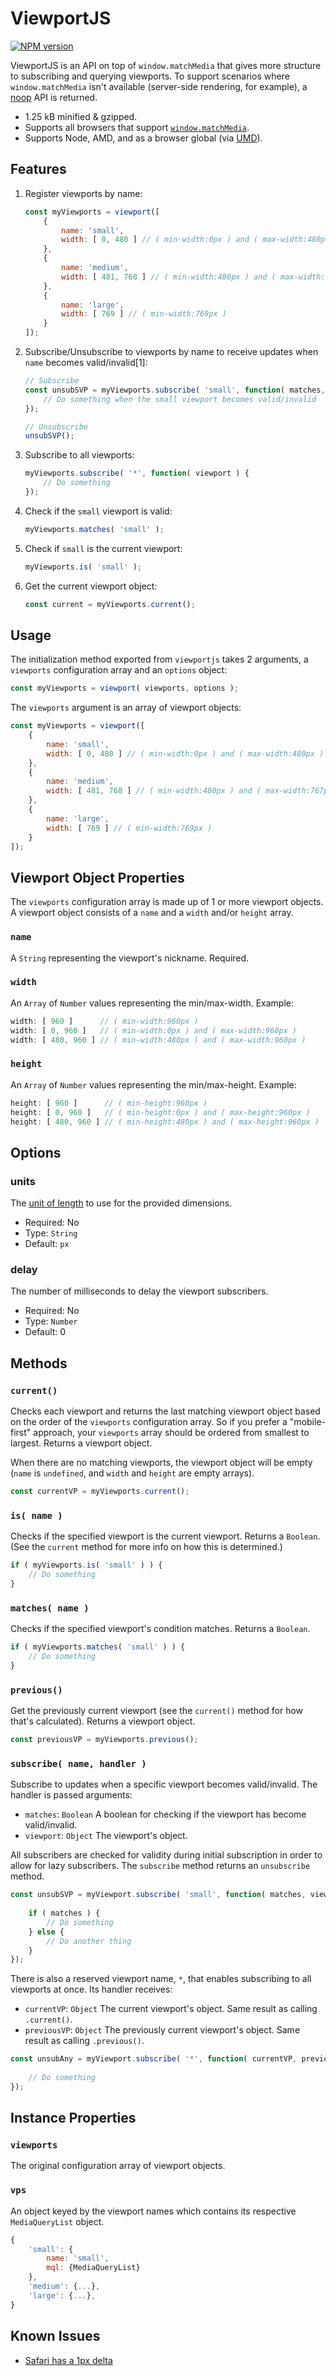 # ViewportJS #

[![NPM version](https://badge.fury.io/js/viewportjs.svg)](https://www.npmjs.com/package/viewportjs)

ViewportJS is an API on top of `window.matchMedia` that gives more structure to subscribing and querying viewports. To support scenarios where `window.matchMedia` isn't available (server-side rendering, for example), a [noop](https://en.wikipedia.org/wiki/NOP) API is returned.

- 1.25 kB minified & gzipped.
- Supports all browsers that support [`window.matchMedia`](https://developer.mozilla.org/en-US/docs/Web/API/Window/matchMedia).
- Supports Node, AMD, and as a browser global (via [UMD](https://github.com/umdjs/umd)).



## Features ##

1. Register viewports by name:

    ```js
    const myViewports = viewport([
        {
            name: 'small',
            width: [ 0, 480 ] // ( min-width:0px ) and ( max-width:480px )
        },
        {
            name: 'medium',
            width: [ 481, 768 ] // ( min-width:480px ) and ( max-width:767px )
        },
        {
            name: 'large',
            width: [ 769 ] // ( min-width:769px )
        }
    ]);
    ```

2. Subscribe/Unsubscribe to viewports by name to receive updates when `name` becomes valid/invalid[1]:

    ```js
    // Subscribe
    const unsubSVP = myViewports.subscribe( 'small', function( matches, viewportObj ) {
        // Do something when the small viewport becomes valid/invalid
    });
    
    // Unsubscribe
    unsubSVP();
    ```

3. Subscribe to all viewports:

    ```js
    myViewports.subscribe( '*', function( viewport ) {
        // Do something
    });
    ```

4. Check if the `small` viewport is valid:

    ```js
    myViewports.matches( 'small' );
    ```

5. Check if `small` is the current viewport:

    ```js
    myViewports.is( 'small' );
    ```

6. Get the current viewport object:

    ```js
    const current = myViewports.current();
    ```



## Usage ##

The initialization method exported from `viewportjs` takes 2 arguments, a `viewports` configuration array and an `options` object:

```js
const myViewports = viewport( viewports, options );
```

The `viewports` argument is an array of viewport objects:

```js
const myViewports = viewport([
    {
        name: 'small',
        width: [ 0, 480 ] // ( min-width:0px ) and ( max-width:480px )
    },
    {
        name: 'medium',
        width: [ 481, 768 ] // ( min-width:480px ) and ( max-width:767px )
    },
    {
        name: 'large',
        width: [ 769 ] // ( min-width:769px )
    }
]);
```



## Viewport Object Properties ##

The `viewports` configuration array is made up of 1 or more viewport objects. A viewport object consists of a `name` and a `width` and/or `height` array.


### `name` ###

A `String` representing the viewport's nickname. Required.
    

### `width` ###

An `Array` of `Number` values representing the min/max-width. Example:

```js  
width: [ 960 ]      // ( min-width:960px )
width: [ 0, 960 ]   // ( min-width:0px ) and ( max-width:960px )
width: [ 480, 960 ] // ( min-width:480px ) and ( max-width:960px )
```

### `height` ###

An `Array` of `Number` values representing the min/max-height. Example:

```js
height: [ 960 ]      // ( min-height:960px )
height: [ 0, 960 ]   // ( min-height:0px ) and ( max-height:960px )
height: [ 480, 960 ] // ( min-height:480px ) and ( max-height:960px )
```



## Options ##

### units ###

The [unit of length](https://developer.mozilla.org/en-US/docs/Web/CSS/length) to use for the provided dimensions.

  - Required: No
  - Type: `String`
  - Default: `px`


### delay ###

The number of milliseconds to delay the viewport subscribers.

  - Required: No
  - Type: `Number`
  - Default: 0



## Methods ##


### `current()` ###

Checks each viewport and returns the last matching viewport object based on the order of the `viewports` configuration array. So if you prefer a "mobile-first" approach, your `viewports` array should be ordered from smallest to largest. Returns a viewport object.

When there are no matching viewports, the viewport object will be empty (`name` is `undefined`, and `width` and `height` are empty arrays).

```js
const currentVP = myViewports.current();
```

### `is( name )` ###

Checks if the specified viewport is the current viewport. Returns a `Boolean`. (See the `current` method for more info on how this is determined.)

```js
if ( myViewports.is( 'small' ) ) {
    // Do something
}
```

### `matches( name )` ###

Checks if the specified viewport's condition matches. Returns a `Boolean`.

```js
if ( myViewports.matches( 'small' ) ) {
    // Do something
}
```

### `previous()` ###

Get the previously current viewport (see the `current()` method for how that's calculated). Returns a viewport object.

```js
const previousVP = myViewports.previous();
```

### `subscribe( name, handler )` ###

Subscribe to updates when a specific viewport becomes valid/invalid. The handler is passed arguments:

  - `matches`: `Boolean` A boolean for checking if the viewport has become valid/invalid.
  - `viewport`: `Object` The viewport's object.

All subscribers are checked for validity during initial subscription in order to allow for lazy subscribers. The `subscribe` method returns an `unsubscribe` method.

```js
const unsubSVP = myViewport.subscribe( 'small', function( matches, viewport ) {
    
    if ( matches ) {
        // Do something
    } else {
        // Do another thing
    }
});
```

There is also a reserved viewport name, `*`, that enables subscribing to all viewports at once. Its handler receives:

  - `currentVP`: `Object` The current viewport's object. Same result as calling `.current()`.
  - `previousVP`: `Object` The previously current viewport's object. Same result as calling `.previous()`.

```js
const unsubAny = myViewport.subscribe( '*', function( currentVP, previousVP ) {
    
    // Do something
});
```


## Instance Properties ##


### `viewports` ###

The original configuration array of viewport objects.


### `vps` ###

An object keyed by the viewport names which contains its respective `MediaQueryList` object.

```js
{
    'small': {
        name: 'small',
        mql: {MediaQueryList}
    },
    'medium': {...},
    'large': {...},
}
```



## Known Issues ##

  - [Safari has a 1px delta](https://github.com/WickyNilliams/enquire.js/issues/79) 


